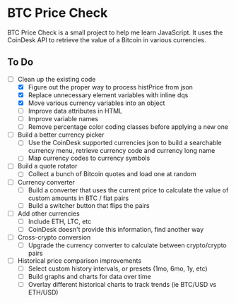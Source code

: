 # BTC Price Check

BTC Price Check is a small project to help me learn JavaScript. It uses the CoinDesk API to retrieve the value of a Bitcoin in various currencies.

## To Do

- [ ] Clean up the existing code
  - [x] Figure out the proper way to process histPrice from json
  - [x] Replace unnecessary element variables with inline dqs
  - [x] Move various currency variables into an object
  - [ ] Improve data attributes in HTML
  - [ ] Improve variable names
  - [ ] Remove percentage color coding classes before applying a new one
- [ ] Build a better currency picker
  - [ ] Use the CoinDesk supported currencies json to build a searchable currency menu, retrieve currency code and currency long name
  - [ ] Map currency codes to currency symbols
- [ ] Build a quote rotator
  - [ ] Collect a bunch of Bitcoin quotes and load one at random
- [ ] Currency converter
  - [ ] Build a converter that uses the current price to calculate the value of custom amounts in BTC / fiat pairs
  - [ ] Build a switcher button that flips the pairs
- [ ] Add other currencies
  - [ ] Include ETH, LTC, etc
  - [ ] CoinDesk doesn't provide this information, find another way
- [ ] Cross-crypto conversion
  - [ ] Upgrade the currency converter to calculate between crypto/crypto pairs
- [ ] Historical price comparison improvements
  - [ ] Select custom history intervals, or presets (1mo, 6mo, 1y, etc)
  - [ ] Build graphs and charts for data over time
  - [ ] Overlay different historical charts to track trends (ie BTC/USD vs ETH/USD)
